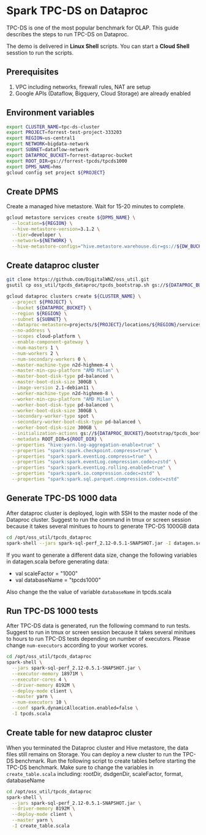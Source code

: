 # Spark TPC-DS on Dataproc
TPC-DS is one of the most popular benchmark for OLAP. This guide describes the steps to run TPC-DS on Dataproc.

The demo is delivered in **Linux Shell** scripts. You can start a **Cloud Shell** sesstion to run the scripts.
## Prerequisites

1. VPC including networks, firewall rules, NAT are setup
2. Google APIs (Dataflow, Bigquery, Cloud Storage) are already enabled

## Environment variables

```bash
export CLUSTER_NAME=tpc-ds-cluster
export PROJECT=forrest-test-project-333203
export REGION=us-central1
export NETWORK=bigdata-network
export SUBNET=dataflow-network
export DATAPROC_BUCKET=forrest-dataproc-bucket
export ROOT_DIR=gs://forrest-tpcds/tpcds1000
export DPMS_NAME=hms
gcloud config set project ${PROJECT}
```

## Create DPMS

Create a managed hive metastore. Wait for 15-20 minutes to complete.
```bash
gcloud metastore services create ${DPMS_NAME} \
  --location=${REGION} \
  --hive-metastore-version=3.1.2 \
  --tier=developer \
  --network=${NETWORK} \
  --hive-metastore-configs="hive.metastore.warehouse.dir=gs://${DW_BUCKET}/dw"
```

## Create dataproc cluster
```bash
git clone https://github.com/DigitalWNZ/oss_util.git
gsutil cp oss_util/tpcds_dataproc/tpcds_bootstrap.sh gs://${DATAPROC_BUCKET}/bootstrap/

gcloud dataproc clusters create ${CLUSTER_NAME} \
  --project ${PROJECT} \
  --bucket ${DATAPROC_BUCKET} \
  --region ${REGION} \
  --subnet ${SUBNET} \
  --dataproc-metastore=projects/${PROJECT}/locations/${REGION}/services/${DPMS_NAME} \
  --no-address \
  --scopes cloud-platform \
  --enable-component-gateway \
  --num-masters 1 \
  --num-workers 2 \
  --num-secondary-workers 0 \
  --master-machine-type n2d-highmem-4 \
  --master-min-cpu-platform "AMD Milan" \
  --master-boot-disk-type pd-balanced \
  --master-boot-disk-size 300GB \
  --image-version 2.1-debian11 \
  --worker-machine-type n2d-highmem-8 \
  --worker-min-cpu-platform "AMD Milan" \
  --worker-boot-disk-type pd-balanced \
  --worker-boot-disk-size 300GB \
  --secondary-worker-type spot \
  --secondary-worker-boot-disk-type pd-balanced \
  --worker-boot-disk-size 300GB \
  --initialization-actions gs://${DATAPROC_BUCKET}/bootstrap/tpcds_bootstrap.sh \
  --metadata ROOT_DIR=${ROOT_DIR} \
  --properties "hive:yarn.log-aggregation-enable=true" \
  --properties "spark:spark.checkpoint.compress=true" \
  --properties "spark:spark.eventLog.compress=true" \
  --properties "spark:spark.eventLog.compression.codec=zstd" \
  --properties "spark:spark.eventLog.rolling.enabled=true" \
  --properties "spark:spark.io.compression.codec=zstd" \
  --properties "spark:spark.sql.parquet.compression.codec=zstd" 
```

## Generate TPC-DS 1000 data

After dataproc cluster is deployed, login with SSH to the master node of the Dataproc cluster. Suggest to run the command in tmux or screen session because it takes several minitues to hours to generate TPC-DS 1000GB data

```bash
cd /opt/oss_util/tpcds_dataproc
spark-shell --jars spark-sql-perf_2.12-0.5.1-SNAPSHOT.jar -I datagen.scala
```

If you want to generate a different data size, change the following variables in datagen.scala before generating data:

- val scaleFactor = "1000"
- val databaseName = "tpcds1000"

Also change the the value of variable `databaseName` in tpcds.scala

## Run TPC-DS 1000 tests

After TPC-DS data is generated, run the following command to run tests. Suggest to run in tmux or screen session because it takes several minitues to hours to run TPC-DS tests depending on number of executors. Please change `num-executors` according to your worker vcores.

```bash
cd /opt/oss_util/tpcds_dataproc
spark-shell \
  --jars spark-sql-perf_2.12-0.5.1-SNAPSHOT.jar \
  --executor-memory 18971M \
  --executor-cores 4 \
  --driver-memory 8192M \
  --deploy-mode client \
  --master yarn \
  --num-executors 10 \
  --conf spark.dynamicAllocation.enabled=false \
  -I tpcds.scala
```

## Create table for new dataproc cluster

When you terminated the Dataproc cluster and Hive metastore, the data files still remains on Storage. You can deploy a new cluster to run the TPC-DS benchmark. Run the following script to create tables before starting the TPC-DS benchmark. Make sure to change the variables in `create_table.scala` including: rootDir, dsdgenDir, scaleFactor, format, databaseName

```bash
cd /opt/oss_util/tpcds_dataproc
spark-shell \
  --jars spark-sql-perf_2.12-0.5.1-SNAPSHOT.jar \
  --driver-memory 8192M \
  --deploy-mode client \
  --master yarn \
  -I create_table.scala
```
